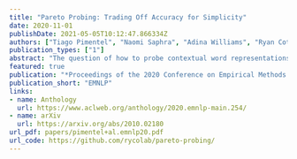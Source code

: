 ```yaml
---
title: "Pareto Probing: Trading Off Accuracy for Simplicity"
date: 2020-11-01
publishDate: 2021-05-05T10:12:47.866334Z
authors: ["Tiago Pimentel", "Naomi Saphra", "Adina Williams", "Ryan Cotterell"]
publication_types: ["1"]
abstract: "The question of how to probe contextual word representations for linguistic structure in a way that is both principled and useful has seen significant attention recently in the NLP literature. In our contribution to this discussion, we argue for a probe metric that reflects the fundamental trade-off between probe complexity and performance: the Pareto hypervolume. To measure complexity, we present a number of parametric and non-parametric metrics. Our experiments using Pareto hypervolume as an evaluation metric show that probes often do not conform to our expectations---e.g., why should the non-contextual fastText representations encode more morpho-syntactic information than the contextual BERT representations? These results suggest that common, simplistic probing tasks, such as part-of-speech labeling and dependency arc labeling, are inadequate to evaluate the linguistic structure encoded in contextual word representations. This leads us to propose full dependency parsing as a probing task. In support of our suggestion that harder probing tasks are necessary, our experiments with dependency parsing reveal a wide gap in syntactic knowledge between contextual and non-contextual representations."
featured: true
publication: "*Proceedings of the 2020 Conference on Empirical Methods in Natural Language Processing*"
publication_short: "EMNLP"
links:
- name: Anthology
  url: https://www.aclweb.org/anthology/2020.emnlp-main.254/
- name: arXiv
  url: https://arxiv.org/abs/2010.02180
url_pdf: papers/pimentel+al.emnlp20.pdf
url_code: https://github.com/rycolab/pareto-probing/
---
```


